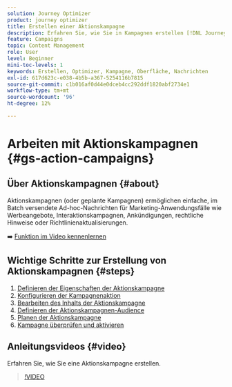 ```yaml
---
solution: Journey Optimizer
product: journey optimizer
title: Erstellen einer Aktionskampagne
description: Erfahren Sie, wie Sie in Kampagnen erstellen [!DNL Journey Optimizer].
feature: Campaigns
topic: Content Management
role: User
level: Beginner
mini-toc-levels: 1
keywords: Erstellen, Optimizer, Kampagne, Oberfläche, Nachrichten
exl-id: 617d623c-e038-4b5b-a367-5254116b7815
source-git-commit: c1b016af0d44e0dceb4cc292ddf1820abf2734e1
workflow-type: tm+mt
source-wordcount: '96'
ht-degree: 12%

---
```



# Arbeiten mit Aktionskampagnen {#gs-action-campaigns}

## Über Aktionskampagnen {#about}

Aktionskampagnen (oder geplante Kampagnen) ermöglichen einfache, im Batch versendete Ad-hoc-Nachrichten für Marketing-Anwendungsfälle wie Werbeangebote, Interaktionskampagnen, Ankündigungen, rechtliche Hinweise oder Richtlinienaktualisierungen.

➡️ [Funktion im Video kennenlernen](#video)

## Wichtige Schritte zur Erstellung von Aktionskampagnen {#steps}

1. [Definieren der Eigenschaften der Aktionskampagne](campaign-properties.md)
1. [Konfigurieren der Kampagnenaktion](campaign-action.md)
1. [Bearbeiten des Inhalts der Aktionskampagne](campaign-content.md)
1. [Definieren der Aktionskampagnen-Audience](campaign-audience.md)
1. [Planen der Aktionskampagne](campaign-schedule.md)
1. [Kampagne überprüfen und aktivieren](review-activate-campaign.md)

## Anleitungsvideos {#video}

Erfahren Sie, wie Sie eine Aktionskampagne erstellen.

>[!VIDEO](https://video.tv.adobe.com/v/346680?quality=12)
